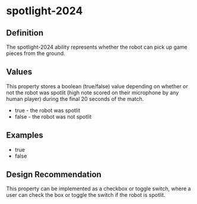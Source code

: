 # spotlight-2024

## Definition
The spotlight-2024 ability represents whether the robot can pick up game pieces from the ground.

## Values
This property stores a boolean (true/false) value depending on whether or not the robot was spotlit (high note scored on their microphone by any human player) during the final 20 seconds of the match.
- true - the robot was spotlit
- false - the robot was not spotlit

## Examples
- true
- false

## Design Recommendation
This property can be implemented as a checkbox or toggle switch, where a user can check the box or toggle the switch if the robot is spotlit.
